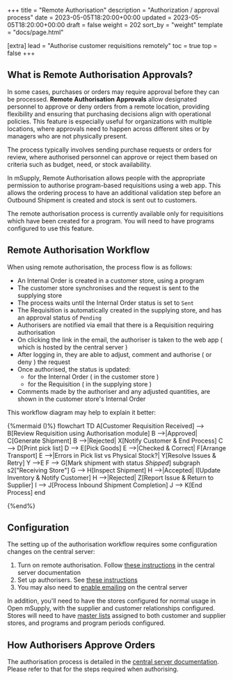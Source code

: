 +++
title = "Remote Authorisation"
description = "Authorization / approval process"
date = 2023-05-05T18:20:00+00:00
updated = 2023-05-05T18:20:00+00:00
draft = false
weight = 202
sort_by = "weight"
template = "docs/page.html"

[extra]
lead = "Authorise customer requisitions remotely"
toc = true
top = false
+++

## What is Remote Authorisation Approvals?
In some cases, purchases or orders may require approval before they can be processed. **Remote Authorisation Approvals** allow designated personnel to approve or deny orders from a remote location, providing flexibility and ensuring that purchasing decisions align with operational policies. This feature is especially useful for organizations with multiple locations, where approvals need to happen across different sites or by managers who are not physically present. 

The process typically involves sending purchase requests or orders for review, where authorised personnel can approve or reject them based on criteria such as budget, need, or stock availability.

In mSupply, Remote Authorisation allows people with the appropriate permission to authorise program-based requisitions using a web app. This allows the ordering process to have an additional validation step before an Outbound Shipment is created and stock is sent out to customers.

<div class="note">
The remote authorisation process is currently available only for requisitions which have been created for a program. You will need to have programs configured to use this feature.
</div>

## Remote Authorisation Workflow
When using remote authorisation, the process flow is as follows:

- An Internal Order is created in a customer store, using a program
- The customer store synchronises and the request is sent to the supplying store
- The process waits until the Internal Order status is set to `Sent`
- The Requisition is automatically created in the supplying store, and has an approval status of `Pending`
- Authorisers are notified via email that there is a Requisition requiring authorisation
- On clicking the link in the email, the authoriser is taken to the web app ( which is hosted by the central server )
- After logging in, they are able to adjust, comment and authorise ( or deny ) the request
- Once authorised, the status is updated:
  - for the Internal Order ( in the customer store )
  - for the Requisition ( in the supplying store )
- Comments made by the authoriser and any adjusted quantities, are shown in the customer store's Internal Order

This workflow diagram may help to explain it better:

{%mermaid ()%}
flowchart TD
  A[Customer Requisition Received] --> B[Review Requisition using Authorisation module]
  B -->|Approved| C[Generate Shipment]
  B -->|Rejected| X[Notify Customer & End Process]
  C --> D[Print pick list]
  D --> E[Pick Goods]
  E -->|Checked & Correct| F[Arrange Transport]
  E -->|Errors in 
   Pick list 
   vs 
   Physical Stock?| Y[Resolve Issues & Retry]
  Y -->E
  F --> G[Mark shipment with status _Shipped_]
subgraph s2["Receiving Store"]
  G --> H[Inspect Shipment]
  H -->|Accepted| I[Update Inventory & Notify Customer]
  H -->|Rejected| Z[Report Issue & Return to Supplier]
  I --> J[Process Inbound Shipment Completion]
  J --> K[End Process]
  end

{%end%}

## Configuration

The setting up of the authorisation workflow requires some configuration changes on the central server:

1. Turn on remote authorisation. Follow [these instructions](https://docs.msupply.org.nz/other_stuff:remote_authorisation#turn_on_remote_authorisation) in the central server documentation
2. Set up authorisers. See [these instructions](https://docs.msupply.org.nz/other_stuff:remote_authorisation#set_up_authorisers)
3. You may also need to [enable emailing](https://docs.msupply.org.nz/other_stuff:remote_authorisation#enable_emailing_of_authorisers) on the central server

In addition, you'll need to have the stores configured for normal usage in Open mSupply, with the supplier and customer relationships configured. Stores will need to have [master lists](https://docs.msupply.org.nz/items:master_lists) assigned to both customer and supplier stores, and programs and program periods configured.

## How Authorisers Approve Orders
The authorisation process is detailed in the [central server documentation](https://docs.msupply.org.nz/other_stuff:remote_authorisation#authorising_using_the_web_app). Please refer to that for the steps required when authorising.